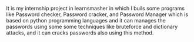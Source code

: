 It is my internship project in learnsmasher in which I buils some programs like Password checker, Password cracker, and Password Manager which is based on python programming languages and it can manages the passwords using some some techniques like bruteforce and dictionary attacks, and it can cracks passwords also using this method.
